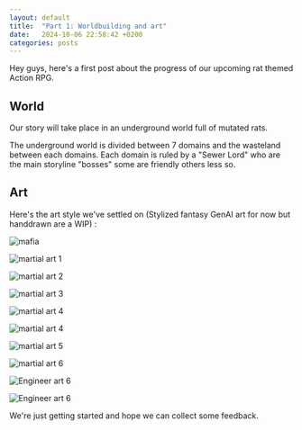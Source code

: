 ```yaml
---
layout: default
title:  "Part 1: Worldbuilding and art"
date:   2024-10-06 22:58:42 +0200
categories: posts
---
```

Hey guys, here's a first post about the progress of our upcoming rat themed Action RPG. 


## World

Our story will take place in an underground world full of mutated rats.

The underground world is divided between 7 domains and the wasteland between each domains. Each domain is ruled by a "Sewer Lord" who are the main storyline "bosses" some are friendly others less so.
## Art

Here's the art style we've settled on (Stylized fantasy GenAI art for now but handdrawn are a WIP) : 

![mafia](/assets/images/rat_mafia.jpg)

![martial art 1](/assets/images/DALL-E-Assassin-1.webp)

![martial art 2](/assets/images/DALL-E-Assassin-2.webp)

![martial art 3](/assets/images/DALL-E-Martial-rat-1.webp)

![martial art 4](/assets/images/DALL-E-Martial-rat-2.webp)

![martial art 4](/assets/images/DALL-E-Warlord-1.webp)

![martial art 5](/assets/images/DALL-E-Rat-Chemist-1.webp)

![martial art 6](/assets/images/DALL-E-Mage-1.webp)

![Engineer art 6](/assets/images/DALL-E-Engineer-1.webp)

![Engineer art 6](/assets/images/DALL-E-Engineer-2.webp)

We're just getting started and hope we can collect some feedback.









